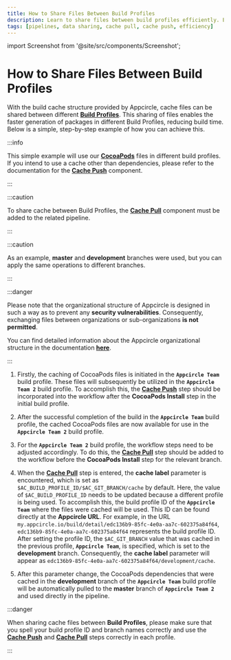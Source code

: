```yaml
---
title: How to Share Files Between Build Profiles 
description: Learn to share files between build profiles efficiently. Enhance collaboration and streamline your development process with our guide.
tags: [pipelines, data sharing, cache pull, cache push, efficiency]
---
```


import Screenshot from '@site/src/components/Screenshot';


# How to Share Files Between Build Profiles

With the build cache structure provided by Appcircle, cache files can be shared between different [**Build Profiles**](/build/manage-the-connections/adding-a-build-profile/). This sharing of files enables the faster generation of packages in different Build Profiles, reducing build time. Below is a simple, step-by-step example of how you can achieve this.

:::info

This simple example will use our [**CocoaPods**](https://cocoapods.org/) files in different build profiles. If you intend to use a cache other than dependencies, please refer to the documentation for the [**Cache Push**](/workflows/common-workflow-steps/build-cache/cache-push) component.

:::

:::caution

To share cache between Build Profiles, the [**Cache Pull**](/workflows/common-workflow-steps/build-cache/cache-pull) component must be added to the related pipeline.

:::

:::caution

As an example, **master** and **development** branches were used, but you can apply the same operations to different branches.

:::

:::danger

Please note that the organizational structure of Appcircle is designed in such a way as to prevent any **security vulnerabilities**. Consequently, exchanging files between organizations or sub-organizations **is not permitted**.

You can find detailed information about the Appcircle organizational structure in the documentation [**here**](https://docs.appcircle.io/account/my-organization).

:::

1. Firstly, the caching of CocoaPods files is initiated in the **`Appcircle Team`** build profile. These files will subsequently be utilized in the **`Appcircle Team 2`** build profile. To accomplish this, the [**Cache Push**](/workflows/common-workflow-steps/build-cache/cache-push) step should be incorporated into the workflow after the **CocoaPods Install** step in the initial build profile.

  <Screenshot url='https://cdn.appcircle.io/docs/assets/BE2911-buildCache.png' />

2. After the successful completion of the build in the **`Appcircle Team`** build profile, the cached CocoaPods files are now available for use in the **`Appcircle Team 2`** build profile.

  <Screenshot url='https://cdn.appcircle.io/docs/assets/BE2911-cacheSuccess.png' />

3. For the **`Appcircle Team 2`** build profile, the workflow steps need to be adjusted accordingly. To do this, the [**Cache Pull**](/workflows/common-workflow-steps/build-cache/cache-pull) step should be added to the workflow before the **CocoaPods Install** step for the relevant branch.

  <Screenshot url='https://cdn.appcircle.io/docs/assets/BE2911-buildPull.png' />

4. When the [**Cache Pull**](/workflows/common-workflow-steps/build-cache/cache-pull) step is entered, the **cache label** parameter is encountered, which is set as `$AC_BUILD_PROFILE_ID/$AC_GIT_BRANCH/cache` by default. Here, the value of `$AC_BUILD_PROFILE_ID` needs to be updated because a different profile is being used. To accomplish this, the build profile ID of the **`Appcircle Team`** where the files were cached will be used. This ID can be found directly at the **Appcircle URL**. For example, in the URL `my.appcircle.io/build/detail/edc136b9-85fc-4e0a-aa7c-602375a84f64`, `edc136b9-85fc-4e0a-aa7c-602375a84f64` represents the build profile ID. After setting the profile ID, the `$AC_GIT_BRANCH` value that was cached in the previous profile, **`Appcircle Team`**, is specified, which is set to the **development** branch. Consequently, the **cache label** parameter will appear as `edc136b9-85fc-4e0a-aa7c-602375a84f64/development/cache`.

	<Screenshot url='https://cdn.appcircle.io/docs/assets/BE2911-buildPullLabel.png' />

5. After this parameter change, the CocoaPods dependencies that were cached in the **development** branch of the **`Appcircle Team`** build profile will be automatically pulled to the **master** branch of **`Appcircle Team 2`** and used directly in the pipeline.

	<Screenshot url='https://cdn.appcircle.io/docs/assets/BE2911-buildCacheSuccess.png' />

:::danger

When sharing cache files between **Build Profiles**, please make sure that you spell your build profile ID and branch names correctly and use the [**Cache Push**](/workflows/common-workflow-steps/build-cache/cache-push) and [**Cache Pull**](/workflows/common-workflow-steps/build-cache/cache-pull) steps correctly in each profile. 

:::